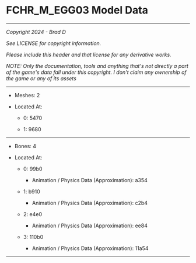 # FCHR_M_EGG03 Model Data

---

*Copyright 2024 - Brad D*

*See LICENSE for copyright information.*

*Please include this header and that license for any derivative works.*

*NOTE: Only the documentation, tools and anything that's not directly a part of the game's data fall under this copyright. I don't claim any ownership of the game or any of its assets*

---

* Meshes: 2

* Located At:

  * 0: 5470

  * 1: 9680

---

* Bones: 4

* Located At:

  * 0: 99b0

    * Animation / Physics Data (Approximation): a354

  * 1: b910

    * Animation / Physics Data (Approximation): c2b4

  * 2: e4e0

    * Animation / Physics Data (Approximation): ee84

  * 3: 110b0

    * Animation / Physics Data (Approximation): 11a54

---

